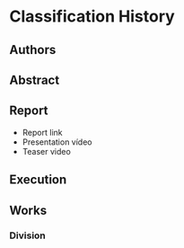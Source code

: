 # Classification History

## Authors

## Abstract

## Report
* Report link
* Presentation vídeo
* Teaser video

## Execution

## Works

### Division